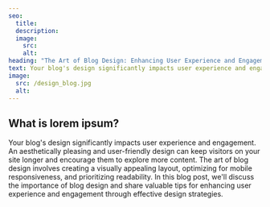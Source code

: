 ```yaml
---
seo:
  title: 
  description: 
  image:
    src: 
    alt: 
heading: "The Art of Blog Design: Enhancing User Experience and Engagement"
text: Your blog's design significantly impacts user experience and engagement. An aesthetically pleasing and user-friendly design can keep visitors on your site longer and encourage them to explore more content. The art of blog design involves creating a visually appealing layout, optimizing for mobile responsiveness, and prioritizing readability. In this blog post, we'll discuss the importance of blog design and share valuable tips for enhancing user experience and engagement through effective design strategies.
image:
  src: /design_blog.jpg
  alt: 
---
```


## What is lorem ipsum?
Your blog's design significantly impacts user experience and engagement. An aesthetically pleasing and user-friendly design can keep visitors on your site longer and encourage them to explore more content. The art of blog design involves creating a visually appealing layout, optimizing for mobile responsiveness, and prioritizing readability. In this blog post, we'll discuss the importance of blog design and share valuable tips for enhancing user experience and engagement through effective design strategies.